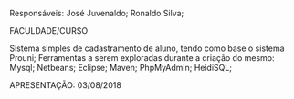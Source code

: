 Responsáveis:
José Juvenaldo;
Ronaldo Silva;

FACULDADE/CURSO

Sistema simples de cadastramento de aluno, tendo como base o sistema Prouni;
Ferramentas a serem exploradas durante a criação do mesmo:
Mysql;
Netbeans;
Eclipse;
Maven;
PhpMyAdmin;
HeidiSQL;


APRESENTAÇÃO: 03/08/2018

